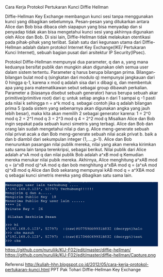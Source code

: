 Cara Kerja Protokol Pertukaran Kunci Diffie Hellman

Diffie-Hellman Key Exchange
membangun kunci sesi tanpa menggunakan kunci yang dibagikan sebelumnya. Pesan-pesan yang ditukarkan antara Alice dan Bob bisa dibaca oleh siapapun yang bisa menyadap dan si penyadap tidak akan bisa mengetahui kunci sesi yang akhirnya digunakan oleh Alice dan Bob. 
Di sisi lain, Diffie-Hellman tidak melakukan otentikasi pada pihak-pihak yang terlibat. Salah satu dari kegunaan utama dari DIffie-Hellman adalah dalam protokol Internet Key Exchange(IKE/ Pertukaran Kunci Internet), sebuah bagian pusat dari arsitektur IP Security(IPsec).

Protokol Diffie-Hellman mempunyai dua parameter, q dan a, yang mana keduanya bersifat publik dan mungkin akan digunakan oleh semua user dalam sistem tertentu. 
Parameter q harus berupa bilangan prima. Bilangan-bilangan bulat mod q (singkatan dari modulo q) mempunyai jangkauan dari 0 hingga q-1, karena x mod q adalah sisa dari x dibagi q, dan membentuk apa yang para matematikawan sebut sebagai group dibawah perkalian. 
Parameter a (biasanya disebut sebuah generator) harus berupa sebuah akar primitive(primitive root) dari q: untuk setiap angka n dari 1 sampai q -1 pasti ada nilai k sehingga n = a^k mod q. sebagai contoh jika q adalah bilangan prima 5 (pada sistem yang sebenarnya akan digunakan angka yang jauh lebih besar), maka kita akan memilih 2 sebagai generator karena:
1 = 2^0 mod q
2 = 2^1 mod q
3 = 2^3 mod q
4 = 2^2 mod q
Misalkan Alice dan Bob ingin sepakat pada sebuah kunci simetris yang terbagi. Alice dan Bob dan orang lain sudah mengetahui nilai p dan g. Alice meng-generate sebuah nilai privat acak a dan Bob meng-generate sebuah nilai acak privat b. baik a dan b diambil dari sekumpulan integer {1,….,p-1}. Alice dan Bob menurunkan pasangan nilai publik mereka, nilai yang akan mereka kirimkan satu sama lain tanpa terenkripsi, sebagai berikut. Nilai publik dari Alice adalah
a^xA mod q
dan nilai publik Bob adalah
a^xB mod q
Kemudian mereka menukar nilai pubik mereka. Akhirnya, Alice menghitung
a^xAB mod q = (a^xB mod q)^xA mod q
dan bob menghitung
a^xBA mod q = (a^xA mod q)^xB mod q
Alice dan Bob sekarang mempunyai kAB mod q = a^XBA mod q sebagai kunci simetris mereka yang dibagikan satu sama lain.

![GitHub Logo](Screenshot_4.png)https://github.com/nuruliik/KIJ-F02/edit/master/diffie-hellman/
https://github.com/nuruliik/KIJ-F02/edit/master/diffie-hellman/Capture.png


Referensi
http://kuliah-hhn.blogspot.co.id/2012/05/cara-kerja-protokol-pertukaran-kunci.html
PPT Pak Tohari Diffie-Hellman Key Exchange

